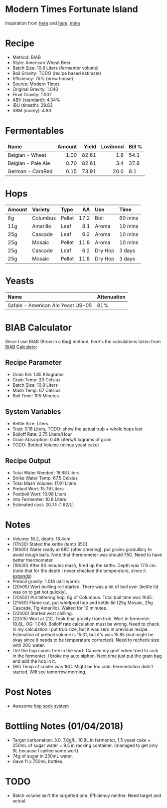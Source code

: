 Modern Times Fortunate Island
================

Inspiration from [here](https://www.themadfermentationist.com/2012/11/hoppy-wheat-with-march-pump-hoprocket.html) and [here](https://www.themadfermentationist.com/2014/03/fortunate-islands-homebrewed-yeast.html), [mine](https://www.brewersfriend.com/homebrew/recipe/view/635830/macgyver-s-island-fortunate-island-2018-03-17-)

Recipe
======

-   Method: BIAB
-   Style: American Wheat Beer
-   Batch Size: 10.8 Liters (fermentor volume)
-   Boil Gravity: TODO (recipe based estimate)
-   Efficiency: 75% (brew house)
-   Source: Modern Times
-   Original Gravity: 1.040
-   Final Gravity: 1.007
-   ABV (standard): 4.34%
-   IBU (tinseth): 29.83
-   SRM (morey): 4.83

Fermentables
============

| Name               |  Amount|  Yield|  Lovibond| Bill % |
|:-------------------|-------:|------:|---------:|:-------|
| Belgian - Wheat    |    1.00|  82.61|       1.8| 54.1   |
| Belgian - Pale Ale |    0.70|  82.61|       3.4| 37.8   |
| German - CaraRed   |    0.15|  73.91|      20.0| 8.1    |

Hops
====

| Amount | Variety  | Type   |    AA| Use     | Time    |
|:-------|:---------|:-------|-----:|:--------|:--------|
| 6g     | Columbus | Pellet |  17.2| Boil    | 60 mins |
| 11g    | Amarillo | Leaf   |   8.1| Aroma   | 10 mins |
| 25g    | Cascade  | Leaf   |   6.2| Aroma   | 10 mins |
| 25g    | Mosaic   | Pellet |  11.8| Aroma   | 10 mins |
| 25g    | Cascade  | Leaf   |   6.2| Dry Hop | 3 days  |
| 25g    | Mosaic   | Pellet |  11.8| Dry Hop | 3 days  |

Yeasts
======

| Name                              | Attenuation |
|:----------------------------------|:------------|
| Safale - American Ale Yeast US-05 | 81%         |

BIAB Calculator
===============

Since I use BIAB (Brew in a Bag) method, here's the calculations taken from [BIAB Calculator](http://www.biabcalculator.com/)

Recipe Parameter
----------------

-   Grain Bill: 1.85 Kilograms
-   Grain Temp: 20 Celsius
-   Batch Size: 10.8 Liters
-   Mash Temp: 67 Celsius
-   Boil Time: 105 Minutes

System Variables
----------------

-   Kettle Size: Liters
-   Trub: 0.18 Liters, TODO: show the actual trub + whole hops lost
-   Boiloff Rate: 2.75 Liters/Hour
-   Grain Absorption: 0.48 Liters/Kilograms of grain
-   TODO: Bottled Volume (minus yeast cake)

Recipe Output
-------------

-   Total Water Needed: 16.68 Liters
-   Strike Water Temp: 67.5 Celsius
-   Total Mash Volume: 17.91 Liters
-   Preboil Wort: 15.79 Liters
-   Postboil Wort: 10.98 Liters
-   Into Fermenter: 10.8 Liters
-   Estimated cost: 20.74 (1.92/L)

Notes
=====

-   Volume: 16.2, depth: 18.4cm
-   (17h30) Stated the kettle (temp 35C)
-   (18h00) Water ready at 68C (after steering), put grains gradullary to avoid dough balls. Note that thermometer was should 75C. Need to have better thermometer.
-   (19h30) After 90 minutes mash, fired up the kettle. Depth was 17.6 cm. (note that for the depth I never checked the temperature, since it [expands](https://www.engineeringtoolbox.com/volumetric-temperature-expansion-d_315.html))
-   Preboil gravity: 1.018 (still warm).
-   (20h05) Wort boilling roll started. There was a bit of boil over (kettle lid was on to get hot quickly).
-   (20h50) Put bittering hop, 6g of Columbus. Total boil time was 1h45.
-   (21h50) Flame out, put whirlpool hop and kettle lid (25g Mosaic, 25g Cascade, 11g Amarillo). Waited for 10 minutes.
-   (22h00) Started wort chilling.
-   (22h15) Wort at 21C. Took final gravity from trub. Wort in fermenter 10.8L, OG: 1.040. Boiloff rate calculation must be wrong. Need to check. In my calculation I put trub size, but it was zero in previous recipe. Estimation of preboil volume is 15.31, but it's was 15.85 (but might be okay since it needs to be temperature corrected). Need to recheck size with 20C water.
-   I let the hop cones free in the wort. Caused my grief when tried to rack in the fermenter. I broke my auto siphon. Next time just put the grain bag and add the hop in it.
-   (8h) Temp of cooler was 16C. Might be too cold. Fermentation didn't started. Will see tomorrow morning.

Post Notes
==========

-   Awesome [hop sock system](https://www.brewersfriend.com/forum/threads/using-a-hop-sock.155/)

Bottling Notes (01/04/2018)
===========================

-   Target carbonation: 3.0. 7.8g/L. 10.8L in fermentor, 1.5 yeast cake + 250mL of sugar water = 9.5 in racking container. (managed to get only 9L because I spilled some wort)
-   74g of sugar in 250mL water.
-   Gave 11 x 750mL bottles.

TODO
====

-   Batch volume isn't the targetted one. Efficiency neither. Need target and actual.

